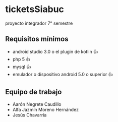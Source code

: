 ﻿# ticketsSiabuc
proyecto integrador 7° semestre

## Requisitos mínimos
* android studio 3.0 o el plugin de kotlin :+1:
* php 5 :+1:
* mysql :+1:
* emulador o dispositivo android 5.0 o superior :+1:

## Equipo de trabajo
* Aarón Negrete Caudillo
* Alfa Jazmín Moreno Hernández
* Jesús Chavarría 
